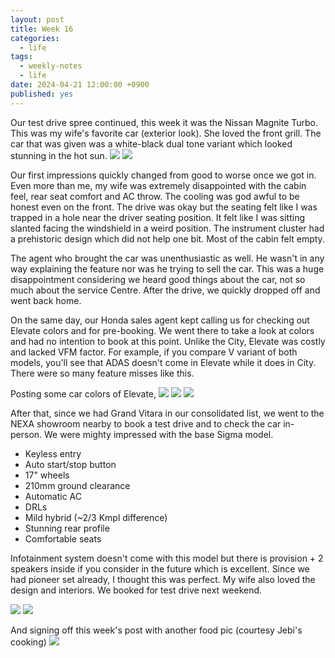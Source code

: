 ```yaml
---
layout: post
title: Week 16
categories:
  - life
tags:
  - weekly-notes
  - life
date: 2024-04-21 12:00:00 +0900
published: yes
---
```

Our test drive spree continued, this week it was the Nissan Magnite Turbo. This was my wife's favorite car (exterior look). She loved the front grill. The car that was given was a white-black dual tone variant which looked stunning in the hot sun. 
![](https://i.imgur.com/JZFnClt.jpg)
![](https://i.imgur.com/pKPOVry.jpg)

Our first impressions quickly changed from good to worse once we got in. Even more than me, my wife was extremely disappointed with the cabin feel, rear seat comfort and AC throw. The cooling was god awful to be honest even on the front. The drive was okay but the seating felt like I was trapped in a hole near the driver seating position. It felt like I was sitting slanted facing the windshield in a weird position. The instrument cluster had a prehistoric design which did not help one bit. Most of the cabin felt empty. 

The agent who brought the car was unenthusiastic as well. He wasn't in any way explaining the feature nor was he trying to sell the car. This was a huge disappointment considering we heard good things about the car, not so much about the service Centre. After the drive, we quickly dropped off and went back home. 

On the same day, our Honda sales agent kept calling us for checking out Elevate colors and for pre-booking. We went there to take a look at colors and had no intention to book at this point. Unlike the City, Elevate was costly and lacked VFM factor. For example, if you compare V variant of both models, you'll see that ADAS doesn't come in Elevate while it does in City. There were so many feature misses like this. 

Posting some car colors of Elevate,
![](https://i.imgur.com/Q1zVIgs.jpg)
![](https://i.imgur.com/iGF3PNs.jpg)
![](https://i.imgur.com/FwKVxIp.jpg)

After that, since we had Grand Vitara in our consolidated list, we went to the NEXA showroom nearby to book a test drive and to check the car in-person. We were mighty impressed with the base Sigma model. 

- Keyless entry
- Auto start/stop button
- 17" wheels
- 210mm ground clearance
- Automatic AC
- DRLs
- Mild hybrid (~2/3 Kmpl difference)
- Stunning rear profile
- Comfortable seats 

Infotainment system doesn't come with this model but there is provision + 2 speakers inside if you consider in the future which is excellent. Since we had pioneer set already, I thought this was perfect. My wife also loved the design and interiors. We booked for test drive next weekend.

![](https://i.imgur.com/5OI5dp9.jpg)
![](https://i.imgur.com/9dBuHOz.jpg)

And signing off this week's post with another food pic (courtesy Jebi's cooking)
![](https://i.imgur.com/lZa9OHG.jpg)

